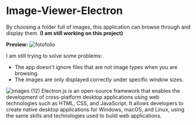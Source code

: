 # Image-Viewer-Electron

By choosing a folder full of images, this application can browse through and display them. **(I am still working on this project)**

**Preview:**
![fotofolio](https://github.com/Arthur-byte-code/Image-Viewer-Electron/assets/152222113/61bd3d76-42f4-4929-9524-2326f718ce14)

I am still trying to solve some problems:
- The app doesn't ignore files that are not image types when you are browsing.
- The images are only displayed correctly under specific window sizes.

![images (12)](https://github.com/Arthur-byte-code/MusicPlayer-Electron/assets/152222113/6290b846-aa3c-40e8-a5b7-0387eefd00ca)
Electron.js is an open-source framework that enables the development of cross-platform desktop applications using web technologies such as HTML, CSS, and JavaScript. It allows developers to create native desktop applications for Windows, macOS, and Linux, using the same skills and technologies used to build web applications.

